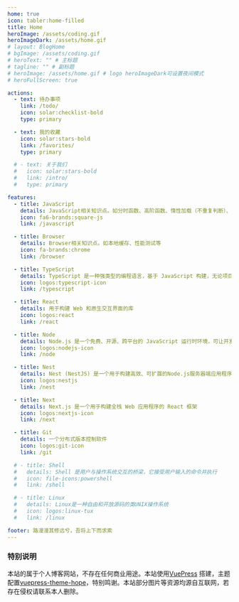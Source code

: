 ```yaml
---
home: true
icon: tabler:home-filled
title: Home
heroImage: /assets/coding.gif
heroImageDark: /assets/home.gif
# layout: BlogHome
# bgImage: /assets/coding.gif
# heroText: "" # 主标题
# tagline: "" # 副标题
# heroImage: /assets/home.gif # logo heroImageDark可设置夜间模式
# heroFullScreen: true

actions:
  - text: 待办事项
    link: /todo/
    icon: solar:checklist-bold
    type: primary

  - text: 我的收藏
    icon: solar:stars-bold
    link: /favorites/
    type: primary

  # - text: 关于我们
  #   icon: solar:stars-bold
  #   link: /intro/
  #   type: primary

features:
  - title: JavaScript
    details: JavaScript相关知识点。如分时函数、高阶函数、惰性加载（不重复判断）、JavaScript循环机制（浏览器）等
    icon: fa6-brands:square-js
    link: /javascript

  - title: Browser
    details: Browser相关知识点。如本地缓存、性能测试等
    icon: fa-brands:chrome
    link: /browser

  - title: TypeScript
    details: TypeScript 是一种强类型的编程语言，基于 JavaScript 构建，无论项目规模如何，都能为你提供更强大的开发工具
    icon: logos:typescript-icon
    link: /typescript

  - title: React
    details: 用于构建 Web 和原生交互界面的库
    icon: logos:react
    link: /react

  - title: Node
    details: Node.js 是一个免费、开源、跨平台的 JavaScript 运行时环境，可让开发人员创建服务器、Web 应用程序、命令行工具和脚本。
    icon: logos:nodejs-icon
    link: /node

  - title: Nest
    details: Nest (NestJS) 是一个用于构建高效、可扩展的Node.js服务器端应用程序的框架
    icon: logos:nestjs
    link: /nest

  - title: Next
    details: Next.js 是一个用于构建全栈 Web 应用程序的 React 框架
    icon: logos:nextjs-icon
    link: /next

  - title: Git
    details: 一个分布式版本控制软件
    icon: logos:git-icon
    link: /git

  # - title: Shell
  #   details: Shell 是用户与操作系统交互的桥梁，它接受用户输入的命令并执行
  #   icon: file-icons:powershell
  #   link: /shell

  # - title: Linux
  #   details: Linux是一种自由和开放源码的类UNIX操作系统
  #   icon: logos:linux-tux
  #   link: /linux

footer: 路漫漫其修远兮，吾将上下而求索
---
```


### 特别说明

本站的属于个人博客网站，不存在任何商业用途。本站使用[VuePress](https://github.com/vuejs/vuepress) 搭建，主题配置[vuepress-theme-hope](https://github.com/vuepress-theme-hope/vuepress-theme-hope)，特别鸣谢。本站部分图片等资源均源自互联网，若存在侵权请联系本人删除。
